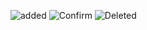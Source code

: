 ![added](https://github.com/user-attachments/assets/e31d78f7-c255-47d7-a183-4c980a7a1875)
![Confirm](https://github.com/user-attachments/assets/c203effd-37ce-4528-944d-4a812c6b1442)
![Deleted](https://github.com/user-attachments/assets/6c845b60-e6f2-4929-bef5-57e765f7dc68)
